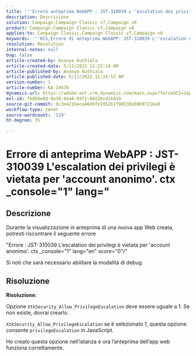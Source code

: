 ```yaml
---
title: '''Errore anteprima WebAPP : JST-310039 L''escalation dei privilegi è vietata per l''account anonimo. ctx _console="1" lang="'''
description: Descrizione
solution: Campaign,Campaign Classic v7,Campaign v8
product: Campaign,Campaign Classic v7,Campaign v8
applies-to: Campaign Classic,Campaign Classic v7,Campaign v8
keywords: '''KCS,Errore di anteprima WebAPP: JST-310039 L''escalation dei privilegi è vietata per l''account anonimo. ctx _console="1" lang="'''
resolution: Resolution
internal-notes: null
bug: false
article-created-by: Ananya Kuthiala
article-created-date: 5/11/2022 11:22:14 AM
article-published-by: Ananya Kuthiala
article-published-date: 5/11/2022 11:24:53 AM
version-number: 1
article-number: KA-19478
dynamics-url: https://adobe-ent.crm.dynamics.com/main.aspx?forceUCI=1&pagetype=entityrecord&etn=knowledgearticle&id=d8560f95-1cd1-ec11-a7b5-0022480a8e40
exl-id: fbd66e8d-9a38-44a0-94f1-8822bcd16419
source-git-commit: 0c3e421beca46d9fe1952b1f98538a50697216a0
workflow-type: tm+mt
source-wordcount: '119'
ht-degree: 3%

---
```


# Errore di anteprima WebAPP : JST-310039 L&#39;escalation dei privilegi è vietata per &#39;account anonimo&#39;. ctx _console=&quot;1&quot; lang=&quot;

## Descrizione


Durante la visualizzazione in anteprima di una nuova app Web creata, potresti riscontrare il seguente errore

&quot;Errore : JST-310039 L&#39;escalation dei privilegi è vietata per &#39;account anonimo&#39;. ctx _console=&quot;1&quot; lang=&quot;en&quot; score=&quot;0&quot;/&quot;

Si noti che sarà necessario abilitare la modalità di debug.


## Risoluzione


<b>Risoluzione:</b>

Opzione `XtkSecurity_Allow_PrivilegeEscalation` deve essere uguale a 1. Se non esiste, dovrai crearlo.

`XtkSecurity_Allow_PrivilegeEscalation` se è selezionato 1, questa opzione consente `privilegeEscalation` in JavaScript.

Ho creato questa opzione nell’istanza e ora l’anteprima dell’app web funziona correttamente.

